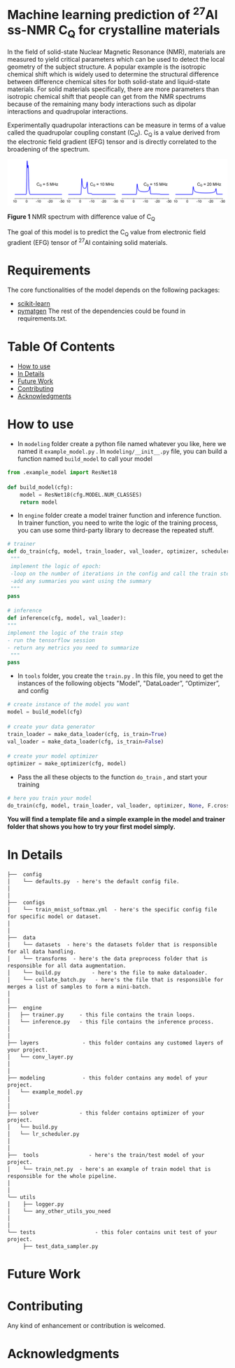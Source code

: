 # Machine learning prediction of <sup>27</sup>Al ss-NMR C<sub>Q</sub> for crystalline materials

In the field of solid-state Nuclear Magnetic Resonance (NMR), materials are measured to yield critical parameters which can be used to detect the local geometry of the subject structure. A popular example is the isotropic chemical shift which is widely used to determine the structural difference between difference chemical sites for both solid-state and liquid-state materials. For solid materials specifically, there are more parameters than isotropic chemical shift that people can get from the NMR spectrums because of the remaining many body interactions such as dipolar interactions and quadrupolar interactions.

Experimentally quadrupolar interactions can be measure in terms of a value called the quadrupolar coupling constant (C<sub>Q</sub>). C<sub>Q</sub> is a value derived from the electronic field gradient (EFG) tensor and is directly correlated to the broadening of the spectrum.

![spectrum_cq](reports/figures/spectrum_cq.png)

**Figure 1** NMR spectrum with difference value of C<sub>Q</sub>

The goal of this model is to predict the C<sub>Q</sub> value from electronic field gradient (EFG) tensor of <sup>27</sup>Al containing solid materials.

# Requirements
The core functionalities of the model depends on the following packages:
- [scikit-learn](https://scikit-learn.org/stable/)
- [pymatgen](https://pymatgen.org/)
The rest of the dependencies could be found in requirements.txt.

# Table Of Contents
-  [How to use](#how-to-use)
-  [In Details](#in-details)
-  [Future Work](#future-work)
-  [Contributing](#contributing)
-  [Acknowledgments](#acknowledgments)

# How to use

- In `modeling`  folder create a python file named whatever you like, here we named it `example_model.py` . In `modeling/__init__.py` file, you can build a function named `build_model` to call your model

```python
from .example_model import ResNet18

def build_model(cfg):
    model = ResNet18(cfg.MODEL.NUM_CLASSES)
    return model
```


- In `engine`  folder create a model trainer function and inference function. In trainer function, you need to write the logic of the training process, you can use some third-party library to decrease the repeated stuff.

```python
# trainer
def do_train(cfg, model, train_loader, val_loader, optimizer, scheduler, loss_fn):
 """
 implement the logic of epoch:
 -loop on the number of iterations in the config and call the train step
 -add any summaries you want using the summary
 """
pass

# inference
def inference(cfg, model, val_loader):
"""
implement the logic of the train step
- run the tensorflow session
- return any metrics you need to summarize
 """
pass
```

- In `tools`  folder, you create the `train.py` .  In this file, you need to get the instances of the following objects "Model",  "DataLoader”, “Optimizer”, and config
```python
# create instance of the model you want
model = build_model(cfg)

# create your data generator
train_loader = make_data_loader(cfg, is_train=True)
val_loader = make_data_loader(cfg, is_train=False)

# create your model optimizer
optimizer = make_optimizer(cfg, model)
```

- Pass the all these objects to the function `do_train` , and start your training
```python
# here you train your model
do_train(cfg, model, train_loader, val_loader, optimizer, None, F.cross_entropy)
```

**You will find a template file and a simple example in the model and trainer folder that shows you how to try your first model simply.**


# In Details
```
├──  config
│    └── defaults.py  - here's the default config file.
│
│
├──  configs
│    └── train_mnist_softmax.yml  - here's the specific config file for specific model or dataset.
│
│
├──  data
│    └── datasets  - here's the datasets folder that is responsible for all data handling.
│    └── transforms  - here's the data preprocess folder that is responsible for all data augmentation.
│    └── build.py  		   - here's the file to make dataloader.
│    └── collate_batch.py   - here's the file that is responsible for merges a list of samples to form a mini-batch.
│
│
├──  engine
│   ├── trainer.py     - this file contains the train loops.
│   └── inference.py   - this file contains the inference process.
│
│
├── layers              - this folder contains any customed layers of your project.
│   └── conv_layer.py
│
│
├── modeling            - this folder contains any model of your project.
│   └── example_model.py
│
│
├── solver             - this folder contains optimizer of your project.
│   └── build.py
│   └── lr_scheduler.py
│
│
├──  tools                - here's the train/test model of your project.
│    └── train_net.py  - here's an example of train model that is responsible for the whole pipeline.
│
│
└── utils
│    ├── logger.py
│    └── any_other_utils_you_need
│
│
└── tests					- this foler contains unit test of your project.
     ├── test_data_sampler.py
```


# Future Work

# Contributing
Any kind of enhancement or contribution is welcomed.


# Acknowledgments
